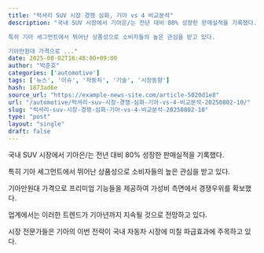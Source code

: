 ```yaml
---
title: "럭셔리 SUV 시장 경쟁 심화, 기아 vs 4 비교분석"
description: "국내 SUV 시장에서 기아은/는 전년 대비 80% 성장한 판매실적을 기록했다.

특히 기아 세그먼트에서 뛰어난 상품성으로 소비자들의 높은 관심을 받고 있다.

기아만원대 가격으로 ..."
date: 2025-08-02T16:48:00+09:00
author: "박준호"
categories: ['automotive']
tags: ['뉴스', '이슈', '자동차', '기술', '시장동향']
hash: 1873ad6e
source_url: "https://example-news-site.com/article-5020d1e8"
url: "/automotive/럭셔리-suv-시장-경쟁-심화-기아-vs-4-비교분석-20250802-10/"
slug: "럭셔리-suv-시장-경쟁-심화-기아-vs-4-비교분석-20250802-10"
type: "post"
layout: "single"
draft: false
---
```


국내 SUV 시장에서 기아은/는 전년 대비 80% 성장한 판매실적을 기록했다.

특히 기아 세그먼트에서 뛰어난 상품성으로 소비자들의 높은 관심을 받고 있다.

기아만원대 가격으로 프리미엄 기능들을 제공하여 가성비 측면에서 경쟁우위를 확보했다.

업계에서는 이러한 트렌드가 기아년까지 지속될 것으로 전망하고 있다.

시장 전문가들은 기아의 이번 전략이 국내 자동차 시장에 미칠 파급효과에 주목하고 있다.
